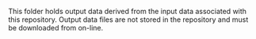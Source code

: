 This folder holds output data derived from the input data associated with this repository. Output data files are not stored in the repository and must be downloaded from on-line.